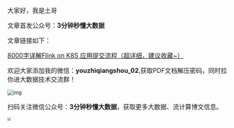 大家好，我是土哥

文章首发公众号：**3分钟秒懂大数据**

文章链接如下：

[8000字详解Flink on K8S 应用提交流程（超详细，建议收藏~）](https://mp.weixin.qq.com/s?__biz=Mzg5NDY3NzIwMA==&mid=2247501530&idx=1&sn=80d4bcd5191494f4c358ea30ec36a3c9&chksm=c0197f65f76ef673bc78a4b7ff8e33cbe2e1341b5871c7eae6583328904f40cab652fdb6a059&token=310108235&lang=zh_CN#rd)

欢迎大家添加我的微信：**youzhiqiangshou_02**,获取PDF文档解压密码，同时拉你进大数据技术交流群！

<img src="https://files.mdnice.com/user/19005/b13cfefa-1229-455b-a1c1-f2a3c6207ce8.png" alt="img" style="zoom:80%;" />

扫码关注微信公众号：**3分钟秒懂大数据**，获取更多大数据、流计算博文信息。

<img src="https://files.mdnice.com/user/19005/9b74646c-5950-4a72-ba53-f3755c6ed667.png" style="zoom:50%;" />



